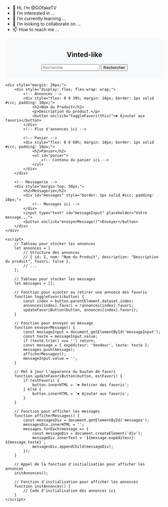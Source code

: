 - 👋 Hi, I’m @GOfakeTV
- 👀 I’m interested in ...
- 🌱 I’m currently learning ...
- 💞️ I’m looking to collaborate on ...
- 📫 How to reach me ...

<!---
GOfakeTV/GOfakeTV is a ✨ special ✨ repository because its `README.md` (this file) appears on your GitHub profile.
You can click the Preview link to take a look at your changes.
--->
<html lang="en">

<head>
    <meta charset="UTF-8">
    <meta name="viewport" content="width=device-width, initial-scale=1.0">
    <title>Mon Site Vinted</title>
    <style>
        /* Ajoutez vos styles CSS ici */
    </style>
</head>

<body>
    <nav style="background-color: #f8f9fa; padding: 10px;">
        <div style="text-align: center;">
            <h1>Vinted-like</h1>
            <form style="margin-top: 10px;">
                <input type="search" placeholder="Recherche" aria-label="Search">
                <button type="submit">Rechercher</button>
            </form>
        </div>
    </nav>

    <div style="margin: 20px;">
        <div style="display: flex; flex-wrap: wrap;">
            <!-- Annonces -->
            <div style="flex: 0 0 30%; margin: 10px; border: 1px solid #ccc; padding: 10px;">
                <h2>Nom du Produit</h2>
                <p>Description du produit.</p>
                <button onclick="toggleFavori(this)">❤️ Ajouter aux favoris</button>
            </div>
            <!-- Plus d'annonces ici -->

            <!-- Panier -->
            <div style="flex: 0 0 60%; margin: 10px; border: 1px solid #ccc; padding: 10px;">
                <h2>Panier</h2>
                <ul id="panier">
                    <!-- Contenu du panier ici -->
                </ul>
            </div>
        </div>

        <!-- Messagerie -->
        <div style="margin-top: 50px;">
            <h2>Messagerie</h2>
            <div id="messages" style="border: 1px solid #ccc; padding: 10px;">
                <!-- Messages ici -->
            </div>
            <input type="text" id="messageInput" placeholder="Votre message...">
            <button onclick="envoyerMessage()">Envoyer</button>
        </div>
    </div>

    <script>
        // Tableau pour stocker les annonces
        let annonces = [
            // Structure des annonces
            // { id: 1, nom: "Nom du Produit", description: "Description du produit", favori: false },
            // ...
        ];

        // Tableau pour stocker les messages
        let messages = [];

        // Fonction pour ajouter ou retirer une annonce des favoris
        function toggleFavori(button) {
            const index = button.parentElement.dataset.index;
            annonces[index].favori = !annonces[index].favori;
            updateFavoriButton(button, annonces[index].favori);
        }

        // Fonction pour envoyer un message
        function envoyerMessage() {
            const messageInput = document.getElementById('messageInput');
            const texte = messageInput.value;
            if (texte.trim() === '') return;
            const message = { expéditeur: 'Vendeur', texte: texte };
            messages.push(message);
            afficherMessages();
            messageInput.value = '';
        }

        // Met à jour l'apparence du bouton de favori
        function updateFavoriButton(button, estFavori) {
            if (estFavori) {
                button.innerHTML = '❤️ Retirer des favoris';
            } else {
                button.innerHTML = '❤️ Ajouter aux favoris';
            }
        }

        // Fonction pour afficher les messages
        function afficherMessages() {
            const messagesDiv = document.getElementById('messages');
            messagesDiv.innerHTML = '';
            messages.forEach(message => {
                const messageDiv = document.createElement('div');
                messageDiv.innerText = `${message.expéditeur}: ${message.texte}`;
                messagesDiv.appendChild(messageDiv);
            });
        }

        // Appel de la fonction d'initialisation pour afficher les annonces
        initAnnonces();

        // Fonction d'initialisation pour afficher les annonces
        function initAnnonces() {
            // Code d'initialisation des annonces ici
        }
    </script>
</body>

</html>
